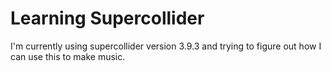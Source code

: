 # Learning Supercollider

I'm currently using supercollider version 3.9.3 and trying to figure out how I
can use this to make music.
